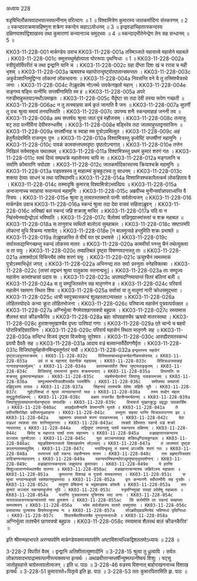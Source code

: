 अध्यायः 228

षडृषिभिर्लोकापवादभयात्स्वपत्नीनाम् परित्यागः ॥ 1 ॥ विश्वामित्रेण कुमारस्य जातकर्मादिना संस्करणम् ॥ 2 ॥ स्कन्दपराक्रमासहिष्णुना शक्रेण स्कन्देन सहाऽऽयोधनम् ॥ 3 ॥ इन्द्रवज्राभिहतात्स्कन्दस्य दक्षिणपार्श्वाद्विशाखस्य तथा कुमाराणां कन्यानाञ्च समुद्भवः ॥ 4 ॥ स्कन्दाद्भीतेनेन्द्रेण तेन सह सन्धानम् ॥ 5 ॥

KK03-11-228-001	मार्कण्डेय उवाच 
KK03-11-228-001a	तस्मिञ्जाते महासत्त्वे महासेने महाबले ।
KK03-11-228-001c	समुत्तस्थुर्महोत्पाता घोररूपाः पृथग्विधाः ॥ 1 ॥
KK03-11-228-002a	स्त्रीपुंसोर्विपरीतं च तथा द्वन्द्वानि यानि च ।
KK03-11-228-002c	ग्रहा दीप्ता दिशः खं च ररास च मही भृशम् ॥
KK03-11-228-003a	ऋषयश्च महाघोरान्दृष्ट्वोत्पातान्समन्ततः ।
KK03-11-228-003c	अकुर्वञ्शान्तिमुद्विग्ना लोकानां लोकभावनाः ॥
KK03-11-228-004a	निवसन्ति वने ये तु तस्मिंश्चैत्ररथे जनाः ।
KK03-11-228-004c	तेऽब्रुवन्नेष नोऽनर्थः पावकेनाहृतो महान् ।
KK03-11-228-004e	सङ्गम्य षड्भिः पत्नीभिः सप्तर्षीणामिति स्म ह ॥
KK03-11-228-005a	अपरे गरुडीमाहुस्तयाऽनर्थोऽयमाहृतः ।
KK03-11-228-005c	यैर्दृष्टा सा तदा देवी तस्या रूपेण गच्छती ॥
KK03-11-228-006ac	न तु तत्स्वाहया कर्म कृतं जानाति वै जनः ॥
KK03-11-228-007a	सुपर्णी तु वचः श्रुत्वा ममायं तनयस्त्विति ।
KK03-11-228-007c	उपगम्य शनैः स्कन्दमाहाहं जननी तव ॥
KK03-11-228-008a	अथ सप्तर्षयः श्रुत्वा जातं पुत्रं महौजसम् ।
KK03-11-228-008c	तत्यजुः षट् तदा पत्नीर्विना देवीमरुन्धतीम् ।
KK03-11-228-008e	षड्भिरेव तदा जातमाहुस्तद्वनवासिनः ॥
KK03-11-228-009a	सप्तर्षीनाह च स्वाहा मम पुत्रोऽयमित्युत ।
KK03-11-228-009c	अहं हेतुर्नैतदेवमिति राजन्पुनः पुनः ॥
KK03-11-228-010a	विश्वामित्रस्तु कृत्वेष्टिं सप्तर्षीणां महामुनिः ।
KK03-11-228-010c	पावकं कामसन्तप्तमदृष्टः पृष्ठतोऽन्वगात् ।
KK03-11-228-010e	तत्तेन निखिलं सर्वमवबुध्य यथातथम् ॥
KK03-11-228-011a	विश्वामित्रस्तु प्रथमं कुमारं शरणं गतः ।
KK03-11-228-011c	स्तवं दिव्यं सम्प्रचक्रे महासेनस्य चापि सः ॥
KK03-11-228-012a	मङ्गलानि च सर्वाणि कौमाराणि त्रयोदश ।
KK03-11-228-012c	जातकर्मादिकास्तस्य क्रियाश्चक्रे महामुनिः ॥
KK03-11-228-013a	पड्वक्त्रस्य तु माहात्म्यं कुक्कुटस्य तु साधनम् ।
KK03-11-228-013c	शक्त्या देव्याः साधनं च तथा पारिषदामपि॥
KK03-11-228-014a	विश्वामित्रश्चकारैतत्कर्म लोकहिताय वै ।
KK03-11-228-014c	तस्मादृषिः कुमारस् विश्वामित्रोऽभवत्प्रियः ॥
KK03-11-228-015a	अन्वजानाच्च स्वाहाया रूपान्यत्वं महामुनिः ।
KK03-11-228-015c	अब्रवीच्च मुनीन्सर्वान्नापराध्यन्ति वै स्त्रियः ।
KK03-11-228-015e	श्रुत्वा तु तत्वतस्तस्मात्ते पत्नीः सर्वतोत्यजन् ॥
KK03-11-228-016	मार्कण्डेय उवाच 
KK03-11-228-016a	स्कन्दं श्रुत्वा तदा देवा वासवं सहिताऽब्रुवन् ।
KK03-11-228-016c	अविषह्यं बलं स्कन्दं जहि शक्राशु माचिर ॥
KK03-11-228-017a	यदि वा न निहंस्येनमद्येन्द्रोऽयं भविष्यति ।
KK03-11-228-017c	त्रैलोक्यं सन्निगृह्यास्मांस्त्वां च शक्र महाबल ॥
KK03-11-228-018a	स तानुवाच व्यथितो बालोऽयं सुमहाबलः ।
KK03-11-228-018c	स्रष्टारमपि लोकानां युधि विक्रम्य नाशयेत् ।
KK03-11-228-018e	[न बालमुत्सहे हन्तुमिति शक्रः प्रभाषते ॥
KK03-11-228-019a	तेऽब्रुवन्नास्ति ते वीर्यं यत एवं प्रभाषसे ।]
KK03-11-228-019c	सर्वास्त्वद्याभिगच्छन्तु स्कन्दं लोकस्य मातरः ॥
KK03-11-228-020a	कामवीर्या घ्नन्तु चैनं तथेत्युक्त्वा च ता ययुः ।
KK03-11-228-020c	तमप्रतिबलं दृष्ट्वा विषण्णवदनास्तु ताः ॥
KK03-11-228-021a	अशक्योऽयं विचिन्त्यैवं तमेव शरणं ययुः ।
KK03-11-228-021c	ऊचुश्चैनं त्वमस्माकं पुत्रोऽस्माभिर्धृतं जगत् ॥
KK03-11-228-022a	अभिनन्द्य ततः सर्वाः प्रस्नुताः स्नेहविक्लबाः ।
KK03-11-228-022c	[तासां तद्वचनं श्रुत्वा पातुकामः स्तनान्प्रभुः] ॥
KK03-11-228-023a	ताः सम्पूज्य महासेनः कामांश्चासां प्रदाय सः ।
KK03-11-228-023c	अपश्यदग्निमायान्तं पितरं बलिनां बली ॥
KK03-11-228-024a	स तु सम्पूजितस्तेन सह मातृगणेन ह ।
KK03-11-228-024c	परिवार्य महासेनं रक्षमाणः स्थितः शिवः ॥
KK03-11-228-025a	सर्वासां या तु मातॄणां नारी क्रोधसमुद्भवा ।
KK03-11-228-025c	धात्री स्वपुत्रवत्स्कन्दं शूलहस्ताऽभ्यरक्षत ॥
KK03-11-228-026a	लोहितस्योदधेः कन्या क्रूरा लोहितभोजना ।
KK03-11-228-026c	परिष्वज्य महासेनं पुत्रवत्पर्यरक्षत ॥
KK03-11-228-027a	अग्निर्भूत्वा नैगमेयश्छागवक्त्रो बहुप्रजः ।
KK03-11-228-027c	रमयामास शैलस्तं बालं क्रीडनकैरिव ॥
KK03-11-228-028a	ब्रहाः सोपग्रहाश्चैव ऋषयो मातरस्तथा ।
KK03-11-228-028c	हुताशनमुखाश्चैव दृप्ताः पारिषदां गणाः ॥
KK03-11-228-029a	एते चान्ये च बहवो घोरास्त्रिदिववासिनः ।
KK03-11-228-029c	परिवार्य महासेनं स्थिता मातृगणैः सह ॥
KK03-11-228-030a	सन्दिग्धं विजयं दृष्ट्वा विजयेप्सुः सुरेश्वरः ।
KK03-11-228-030c	आरुह्यैरावतस्कन्धं प्रययौ दैवतैः सह ॥
KK03-11-228-031a	आदाय वज्रं बलवान्सर्वैर्देवगणैर्वृतः ।
KK03-11-228-031c	विजिघांसुर्महासेनमिन्द्रस्तूर्णतरं ययौ ॥
KK03-11-228-032a	`इन्द्रस्तस्य महावेगं दृष्ट्वाऽद्भुतपराक्रमम् ।
KK03-11-228-032c	विस्मितश्चाभवद्राजन्देवानीकमचोदयत् ॥
KK03-11-228-033a	उग्रं तं च महानादं देवानीकं महाप्रभम् ।
KK03-11-228-033c	विचित्रध्वजसन्नाहं नानावाहनकार्मुकम्' ॥
KK03-11-228-034a	प्रवराम्बरसंवीतं श्रिया जुष्टमलङ्कृतम् ।
KK03-11-228-034c	विजिघांसुं तमायान्तं कुमारः शक्रमन्वयात् ॥
KK03-11-228-035a	वियत्पतिः स शक्रस्तु द्रुतमायान्महाबलः ।
KK03-11-228-035c	संहर्षयन्देवसेनां जिघांसुः पावकात्मजम् ॥
KK03-11-228-036a	सम्पूज्यमानस्त्रिदशैस्तथैव परमर्षिभिः ।
KK03-11-228-036c	समीपमथ सम्प्राप्तो वह्निपुत्रस्य वासवः ॥
KK03-11-228-037a	सिंहनादं ततश्चक्रे देवेशः सहितैः सुरैः ।
KK03-11-228-037c	गुहोऽपिशब्दं तं श्रुत्वा व्यनदात्सागरो यथा ॥
KK03-11-228-038a	तस्य शब्देन महता समुद्धूतोदधिप्रभम् ।
KK03-11-228-038c	बभ्राम तत्रतत्रैव दैवसैन्यमचेतनम् ॥
KK03-11-228-039a	जिघांसूनुपसम्प्राप्तान्देवान्दृष्ट्वा सपावकिः ।
KK03-11-228-039c	विससर्ज मुखात्क्रुद्धः प्रवृद्धाः पावकार्चिषः ॥
KK03-11-228-040ac	अदहद्देवसैन्यानि वेपमानानि भूतले ॥
KK03-11-228-041a	ते प्रदीप्तशिरोदेहाः प्रदीप्तायुधवाहनाः ।
KK03-11-228-041c	प्रच्युताः सहसा भान्ति चित्रास्तारागणा इव ॥
KK03-11-228-042a	दह्यमानाः प्रपन्नास्ते शरणं पावकात्मजम् ।
KK03-11-228-042c	देवा वज्रधरं त्यक्त्वा ततः शान्तिमुपागताः ॥
KK03-11-228-043ac	त्यक्तो देवैस्ततः स्कन्दे वज्रं शक्रो न्यपातयत् ॥
KK03-11-228-044a	तद्विसृष्टं जघानाशु पार्श्वं स्कन्दस्य दक्षिणम् ।
KK03-11-228-044c	बिभेद च महाराज पार्श्वं तस्य महात्मनः ॥
KK03-11-228-045a	वज्रप्रहारात्स्कन्दस्य सञ्जातः पुरुषोऽपरः ।
KK03-11-228-045c	युवा काञ्चनसन्नाहः शक्तिधृग्दिव्यकुण्डलः ॥
KK03-11-228-046ac	यद्वज्रविशनाज्जातो विशाखस्तेन सोऽभवत् ॥
KK03-11-228-047a	तं जातमपरं दृष्ट्वा कालानलसमद्युतिम् ।
KK03-11-228-047c	भयादिन्द्रस्तु तं स्कन्दं प्राञ्जलिः शरणं गतः ॥
KK03-11-228-048a	तस्याभयं ददौ स्कन्दः सहसैन्यस्य सत्तम ।
KK03-11-228-048c	ततः प्रहृष्टास्त्रिदशा वादित्राण्यभ्यवादयन् ॥
KK03-11-228-049a	स्कन्दपारिषदान्घोराञ्छृणुष्वाद्भुतदर्शनान् ।
KK03-11-228-049c	वज्रप्रहारात्स्कन्दस्य जज्ञुस्तत्र कुमारकाः ।
KK03-11-228-049e	ये हरन्ति शिशूञ्जातान्गर्भस्थाश्चैव दारुणाः ॥
KK03-11-228-050ac	वज्रप्रहारात्कन्याश्च जज्ञिरेऽस्य महाबलाः ॥
KK03-11-228-051a	कुमारान्स विशाखं च पुत्रत्वे समकल्पयत् ।
KK03-11-228-051c	स भूत्वा भगवान्सङ्ख्ये रक्षंश्छागमुखस्तदा ॥
KK03-11-228-052a	वृतः कन्यागणैः सर्वैरात्मीयैः सह पुत्रकैः ।
KK03-11-228-052c	मातॄणां प्रेषितानां च भद्रशाखश्च कोमलैः ॥
KK03-11-228-053a	ततः कुमारं सञ्जातं स्कन्दमाहुर्जना भुवि ।
KK03-11-228-053c	रुद्रमग्निमुखां स्वाहां प्रदेशेषु महाबलाः ॥
KK03-11-228-054a	यजन्ति पुत्रकामाश्च पुत्रिणश्च सदा जनाः ।
KK03-11-228-054c	यास्तास्त्वजनयत्कन्यास्तपो नाम हुताशनः ॥
KK03-11-228-055ac	किं करोमीति ताः स्कन्दं सम्प्राप्ताः समभाषयन् ॥
KK03-11-228-056a	भवेम सर्वलोकस्य मातरो वयमुत्तमाः ।
KK03-11-228-056c	प्रसादात्तव पूज्याश्च प्रियमेतत्कुरुष्व नः ॥
KK03-11-228-057a	सोऽब्रवीद्बाढमित्येवं भविष्यध्वं पृथिग्विधाः ।
KK03-11-228-057c	शिवाश्चैवाशिवाश्चैव पुनःपुनरुदारधीः ॥
KK03-11-228-058a	`अग्निर्भूत्वा ततश्चैनं छागवक्त्रो बहुप्रजः ।
KK03-11-228-058c	रमयामास शैलस्थं बालं क्रीडनकैरिव' ॥

इति श्रीमन्महाभारते अरण्यपर्वणि मार्कण्डेयसमास्यापर्वणि अष्टाविंशत्यधिकद्विशततमोऽध्यायः ॥ 228 ॥

3-228-2 विपरीतं वैरम् । द्वन्द्वानि अतिशीतात्युष्णादीनि ॥ 3-228-15 श्रुत्वा तु ध्रुत्वापि । सर्वतः लोकापवादभयाद्रामवत्पत्नीस्त्यक्तवन्त इत्यर्थः । अथाव्रवीत्तान्सप्तर्षीन्युष्मत्पत्नीष्वयं शिशुः । षट्सु जातोहुवहात्ते चाग्रेस्त्वग्रतोत्यजन् । इति ध. पाठः ॥ 3-228-46 वज्रस्य विशनात् बाहोराखननाच्च विशाख इत्यर्थः ॥ 3-228-51 कुमारास्ते=पितृत्वे इति झ. पाठः ॥ 3-228-53 ततः कुमारपितरमिति झ. पाठः ॥

